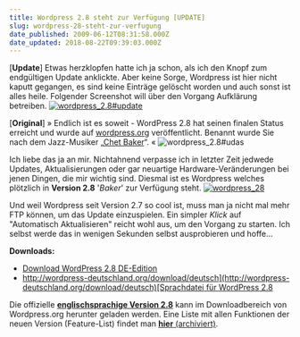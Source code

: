 ```yaml
---
title: Wordpress 2.8 steht zur Verfügung [UPDATE]
slug: wordpress-28-steht-zur-verfugung
date_published: 2009-06-12T08:31:58.000Z
date_updated: 2018-08-22T09:39:03.000Z
---
```


[**Update**] Etwas herzklopfen hatte ich ja schon, als ich den Knopf zum endgültigen Update anklickte. Aber keine Sorge, Wordpress ist hier nicht kaputt gegangen, es sind keine Einträge gelöscht worden und auch sonst ist alles heile. Folgender Screenshot will über den Vorgang Aufklärung betreiben.
[![wordpress_2.8#update](//picdump.thafaker.de/2009/06/wordpress_2.8update.jpg)](http://picdump.thafaker.de/2009/06/wordpress_2.8update.jpg)

[**Original**] » Endlich ist es soweit - WordPress 2.8 hat seinen finalen Status erreicht und wurde auf [wordpress.org](http://wordpress.org/development/2009/06/wordpress-28/) veröffentlicht. Benannt wurde Sie nach dem Jazz-Musiker „[Chet Baker](http://de.wikipedia.org/wiki/Chet_Baker)“. «
![wordpress_2.8#udas](//picdump.thafaker.de/2009/06/wordpress_2.8udas.jpg)

Ich liebe das ja an mir. Nichtahnend verpasse ich in letzter Zeit jedwede Updates, Aktualisierungen oder gar neuartige Hardware-Veränderungen bei jenen Dingen, die mir wichtig sind. Diesmal ist es Wordpress welches plötzlich in **Version 2.8** '*Baker*' zur Verfügung steht.
[![wordpress_28](//picdump.thafaker.de/2009/06/wordpress_28.jpg)](http://picdump.thafaker.de/2009/06/wordpress_28.jpg)

Und weil Wordpress seit Version 2.7 so cool ist, muss man ja nicht mal mehr FTP können, um das Update einzuspielen. Ein simpler *Klick* auf "Automatisch Aktualisieren" reicht wohl aus, um den Vorgang zu starten. Ich selbst werde das in wenigen Sekunden selbst ausprobieren und hoffe...

**Downloads:**

- [Download WordPress 2.8 DE-Edition](http://wordpress-deutschland.org/download/deutsch)
- [http://wordpress-deutschland.org/download/deutsch](http://wordpress-deutschland.org/download/deutsch)[Sprachdatei für WordPress 2.8](http://wordpress-deutschland.org/download/sprachdatei/)

Die offizielle [**englischsprachige Version 2.8**](http://wordpress.org/download/) kann im Downloadbereich von Wordpress.org herunter geladen werden. Eine Liste mit allen Funktionen der neuen Version (Feature-List) findet man [**hier** (archiviert)](http://web.archive.org/web/20090601070658/http://blog.wordpress-deutschland.org:80/2009/05/29/aenderungen-und-neuerungen-in-wordpress-28.html).
